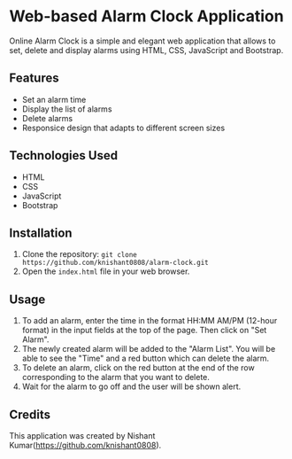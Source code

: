 # Web-based Alarm Clock Application

Online Alarm Clock is a simple and elegant web application that allows to set, delete and display alarms using HTML, CSS, JavaScript and Bootstrap.

## Features

- Set an alarm time
- Display the list of alarms
- Delete alarms
- Responsice design that adapts to different screen sizes

## Technologies Used

- HTML
- CSS
- JavaScript
- Bootstrap

## Installation

1. Clone the repository: `git clone https://github.com/knishant0808/alarm-clock.git`
2. Open the `index.html` file in your web browser.

## Usage

1. To add an alarm, enter the time in the format HH:MM AM/PM (12-hour format) in the input fields at the top of the page. Then click on "Set Alarm".
2. The newly created alarm will be added to the "Alarm List". You will be able to see the "Time" and a red button which can delete the alarm.
3. To delete an alarm, click on the red button at the end of the row corresponding to the alarm that you want to delete. 
4. Wait for the alarm to go off and the user will be shown alert.

## Credits

This application was created by Nishant Kumar(https://github.com/knishant0808).
